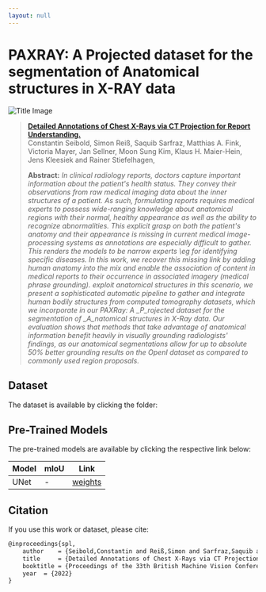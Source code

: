 ```yaml
---
layout: null
---
```


#  PAXRAY: A Projected dataset for the segmentation of Anatomical structures in X-RAY data
![Title Image]({{site.baseurl}}/_images/paxray/paxray_xample.png)

> [**Detailed Annotations of Chest X-Rays via CT Projection for Report Understanding.**](https://arxiv.org/pdf/)<br>
> Constantin Seibold, Simon Reiß, Saquib Sarfraz, Matthias A. Fink, Victoria Mayer, Jan Sellner, Moon Sung Kim, Klaus H. Maier-Hein, Jens Kleesiek and Rainer Stiefelhagen, <br>
>
> **Abstract:** *In clinical radiology reports, doctors capture important information about the patient's health status. They convey their observations from raw medical imaging data about the inner structures of a patient. As such, formulating reports requires medical experts to possess wide-ranging knowledge about anatomical regions with their normal, healthy appearance as well as the ability to recognize abnormalities. This explicit grasp on both the patient's anatomy and their appearance is missing in current medical image-processing systems as annotations are especially difficult to gather. This renders the models to be narrow experts \eg for identifying specific diseases. In this work, we recover this missing link by adding human anatomy into the mix and enable the association of content in medical reports to their occurrence in associated imagery (medical phrase grounding).  exploit anatomical structures in this scenario, we present a sophisticated automatic pipeline to gather and integrate human bodily structures from computed tomography datasets, which we incorporate in our *PAXRay*: A _*P*_rojected dataset for the segmentation of _*A*_natomical structures in _*X-Ray*_ data.   Our evaluation shows that methods that take advantage of anatomical information benefit heavily in visually grounding radiologists' findings, as our anatomical segmentations allow for up to absolute 50% better grounding results on the OpenI dataset as compared to commonly used region proposals.*

## Dataset 

The dataset is available by clicking the folder:
[<img src="{{site.baseurl}}/_images/common/folder(1).png" height="15">](https://drive.google.com/drive/folders/1rzlsZ0bfByRMBoywOPWZW08GNgIwCU9P?usp=sharing)

## Pre-Trained Models

The pre-trained models are available by clicking the respective link below:

| Model        | mIoU      | Link       |
|--------------|-----------|------------|
| UNet         |     -     |   [weights](https://drive.google.com/drive/folders/1JjWv_Ips_8CKbREk68JY-YMpu_lXu5Sa?usp=sharing)       |


## Citation
If you use this work or dataset, please cite:
```latex
@inproceedings{spl,
    author    = {Seibold,Constantin and Reiß,Simon and Sarfraz,Saquib and Fink,Matthias A. and Mayer,Victoria and Sellner,Jan and Kim,Moon Sung and Maier-Hein, Klaus H.  and Kleesiek, Jens  and Stiefelhagen,Rainer}, 
    title     = {Detailed Annotations of Chest X-Rays via CT Projection for Report Understanding}, 
    booktitle = {Proceedings of the 33th British Machine Vision Conference (BMVC)},
    year  = {2022}
}

```

